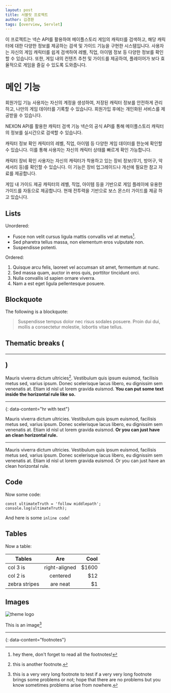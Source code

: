 ```yaml
---
layout: post
title: 서블릿 프로젝트
author: 김경환
tags: [overview, Servlet]
---
```


이 프로젝트는 넥슨 API를 활용하여 메이플스토리 게임의 캐릭터를 검색하고, 해당 캐릭터에 대한 다양한 정보를 제공하는 검색 및 가이드 기능을 구현한 시스템입니다. 사용자는 자신의 게임 캐릭터를 쉽게 검색하여 레벨, 직업, 아이템 정보 등 다양한 정보를 확인할 수 있습니다. 또한, 게임 내의 컨텐츠 추천 및 가이드를 제공하여, 플레이어가 보다 효율적으로 게임을 즐길 수 있도록 도와줍니다.

# 메인 기능

회원가입 기능
사용자는 자신의 계정을 생성하여, 저장된 캐릭터 정보를 안전하게 관리하고, 나만의 게임 데이터를 기록할 수 있습니다. 회원가입 후에는 개인화된 서비스를 제공받을 수 있습니다.

NEXON API를 활용한 캐릭터 검색 기능
넥슨의 공식 API를 통해 메이플스토리 캐릭터의 정보를 실시간으로 검색할 수 있습니다. 

캐릭터 정보 확인
캐릭터의 레벨, 직업, 아이템 등 다양한 게임 데이터를 한눈에 확인할 수 있습니다. 이를 통해 사용자는 자신의 캐릭터 상태를 빠르게 확인 가능합니다.

캐릭터 장비 확인
사용자는 자신의 캐릭터가 착용하고 있는 장비 정보(무기, 방어구, 악세서리 등)를 확인할 수 있습니다. 이 기능은 장비 업그레이드나 개선에 필요한 참고 자료를 제공합니다.

게임 내 가이드 제공
캐릭터의 레벨, 직업, 아이템 등을 기반으로 게임 플레이에 유용한 가이드를 자동으로 제공합니다. 현재 전투력을 기반으로 보스 몬스터 가이드를 제공 하고 있습니다.

## Lists

Unordered:

- Fusce non velit cursus ligula mattis convallis vel at metus[^2].
- Sed pharetra tellus massa, non elementum eros vulputate non.
- Suspendisse potenti.

Ordered:

1. Quisque arcu felis, laoreet vel accumsan sit amet, fermentum at nunc.
2. Sed massa quam, auctor in eros quis, porttitor tincidunt orci.
3. Nulla convallis id sapien ornare viverra.
4. Nam a est eget ligula pellentesque posuere.

## Blockquote

The following is a blockquote:

> Suspendisse tempus dolor nec risus sodales posuere. Proin dui dui, mollis a consectetur molestie, lobortis vitae tellus.

## Thematic breaks (<hr>)

Mauris viverra dictum ultricies[^3]. Vestibulum quis ipsum euismod, facilisis metus sed, varius ipsum. Donec scelerisque lacus libero, eu dignissim sem venenatis at. Etiam id nisl ut lorem gravida euismod. **You can put some text inside the horizontal rule like so.**

---
{: data-content="hr with text"}

Mauris viverra dictum ultricies. Vestibulum quis ipsum euismod, facilisis metus sed, varius ipsum. Donec scelerisque lacus libero, eu dignissim sem venenatis at. Etiam id nisl ut lorem gravida euismod. **Or you can just have an clean horizontal rule.**

---

Mauris viverra dictum ultricies. Vestibulum quis ipsum euismod, facilisis metus sed, varius ipsum. Donec scelerisque lacus libero, eu dignissim sem venenatis at. Etiam id nisl ut lorem gravida euismod. Or you can just have an clean horizontal rule.

## Code

Now some code:

```
const ultimateTruth = 'follow middlepath';
console.log(ultimateTruth);
```

And here is some `inline code`!

## Tables

Now a table:

| Tables        | Are           | Cool  |
| ------------- |:-------------:| -----:|
| col 3 is      | right-aligned | $1600 |
| col 2 is      | centered      |   $12 |
| zebra stripes | are neat      |    $1 |

## Images

![theme logo](http://www.abhinavsaxena.com/images/abhinav.jpeg)

This is an image[^4]

---
{: data-content="footnotes"}

[^1]: this is a footnote. You should reach here if you click on the corresponding superscript number.
[^2]: hey there, don't forget to read all the footnotes!
[^3]: this is another footnote.
[^4]: this is a very very long footnote to test if a very very long footnote brings some problems or not; hope that there are no problems but you know sometimes problems arise from nowhere.
